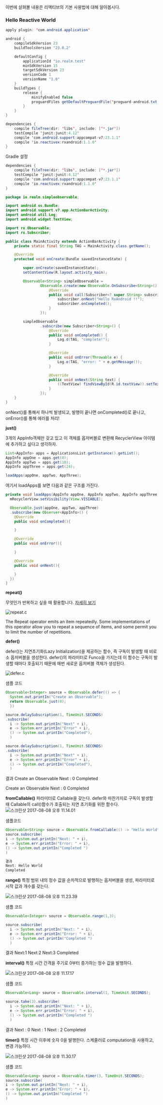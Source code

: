 이번에 살펴볼 내용은 리액티브의 기본 사용법에 대해 알아봅시다.


### Hello Reactive World

```java
apply plugin: 'com.android.application'

android {
    compileSdkVersion 23
    buildToolsVersion "23.0.2"

    defaultConfig {
        applicationId "io.realm.test"
        minSdkVersion 15
        targetSdkVersion 23
        versionCode 1
        versionName "1.0"
    }
    buildTypes {
        release {
            minifyEnabled false
            proguardFiles getDefaultProguardFile('proguard-android.txt'), 'proguard-rules.pro'
        }
    }
}

dependencies {
    compile fileTree(dir: 'libs', include: ['*.jar'])
    testCompile 'junit:junit:4.12'
    compile 'com.android.support:appcompat-v7:23.1.1'
    compile 'io.reactivex:rxandroid:1.1.0'
}
```

Gradle 설정
```java
dependencies {
    compile fileTree(dir: 'libs', include: ['*.jar'])
    testCompile 'junit:junit:4.12'
    compile 'com.android.support:appcompat-v7:23.1.1'
    compile 'io.reactivex:rxandroid:1.1.0'
}
```



```java
package io.realm.simpleobservable;

import android.os.Bundle;
import android.support.v7.app.ActionBarActivity;
import android.util.Log;
import android.widget.TextView;

import rx.Observable;
import rx.Subscriber;

public class MainActivity extends ActionBarActivity {
    private static final String TAG = MainActivity.class.getName();

    @Override
    protected void onCreate(Bundle savedInstanceState) {

        super.onCreate(savedInstanceState);
        setContentView(R.layout.activity_main);

        Observable<String> simpleObservable =
                Observable.create(new Observable.OnSubscribe<String>() {
                    @Override
                    public void call(Subscriber<? super String> subscriber) {
                        subscriber.onNext("Hello RxAndroid !!");
                        subscriber.onCompleted();
                    }
                });

        simpleObservable
                .subscribe(new Subscriber<String>() {
                    @Override
                    public void onCompleted() {
                        Log.d(TAG, "complete!");
                    }

                    @Override
                    public void onError(Throwable e) {
                        Log.e(TAG, "error: " + e.getMessage());
                    }

                    @Override
                    public void onNext(String text) {
                        ((TextView) findViewById(R.id.textView)).setText(text);
                    }
                });
    }
}
```
 onNext()를 통해서 하나씩 발생되고,
 발행이 끝나면 onCompleted()로 끝나고,
 onError()를 통해 에러를 처리!

 **just()**

 3개의 AppInfo객체만 갖고 있고 이 객체를 옵저버블로 변환해 RecyclerView 아이템에 추가하고 싶다고 생각하자.

 ```java
 List<AppInfo> apps = ApplicationsList.getInstance().getList();
 AppInfo appOne = apps.get(0);
 AppInfo appTwo = apps.get(10);
 AppInfo appThree = apps.get(24);

 loadApps(appOne, appTwo, AppThree);
 ```

 여기서 loadApps를 보면 다음과 같은 구조를 가진다.

 ```java
 private void loadApps(AppInfo appOne, AppInfo appTwo, AppInfo appThree) {
   mRecyclerView.setVisibility(View.VISIABLE);

   Observable.just(appOne, appTwo, appThree)
   .subscribe(new Observer<AppInfo>() {
     @Override
     public void onCompleted(){

     }

     @Override
     public void onError(){

     }

     @Override
     public void onNext(){

     }
   })
 }
 ```

 **repeat()**

 무엇인가 반복하고 싶을 때 활용합니다.
[자세히 보기](http://reactivex.io/documentation/operators/repeat.html)

![repeat.c](http://i.imgur.com/hW0wyZ0.png)

The Repeat operator emits an item repeatedly. Some implementations of this operator allow you to repeat a sequence of items, and some permit you to limit the number of repetitions.

 **defer()**

defer()는 지연초기화(Lazy Initialization)을 제공하는 함수,
즉 구독이 발생할 때 비로소 옵저버블을 생성한다. defer()의 파라미터로 Funco<R>을 가지는데 이 함수는 구독이 발생할 때마다 호출되기 때문에 매번 새로운 옵저버블 객체가 생성된다.

![defer.c](http://i.imgur.com/xVqt9v1.png)

샘플 코드
```java
Observable<Integer> source = Observable.defer(() => {
  System.out.printIn("Create an Observable");
  return Observable.just(0);
  })

source.delaySubscription(1, TimeUnit.SECONDS)
.subscribe(
  i -> System.out.printIn("Next" + i),
  e -> System.err.printIn("Error" + i),
  () -> System.out.printIn("Completed"),
  )

source.delaySubscription(1, TimeUnit.SECONDS)
.subscribe(
  i -> System.out.printIn("Next" + i),
  e -> System.err.printIn("Error" + i),
  () -> System.out.printIn("Completed"),
  )
```

결과
Create an Observable
Next : 0
Completed

Create an Observable
Next : 0
Completed

**fromCallable()**
파라미터로 Callable을 갖는다. defer와 마찬가지로 구독이 발생할 때 Callable의 call()함수가 호출되는 지연 초기화를 위한 함수다.
![스크린샷 2017-08-08 오후 11.14.01](http://i.imgur.com/VShmYjV.png)

샘플코드
```java
Observable<String> source = Observable.fromCallable(() -> "Hello World");
source.subscribe(
i -> System.out.printIn("Next: " + i),
e -> System.err.printIn("Error: " + i),
() -> System.out.printIn("Completed ")
)

결과
Next: Hello World
Completed
```
**range()**
특정 범위 내의 정수 값을 순차적으로 발행하는 옵저버블을 생성, 파라미터로 시작 값과 개수를 갖는다.

![스크린샷 2017-08-08 오후 11.23.39](http://i.imgur.com/NIa7eOA.png)

샘플 코드
```java
Observable<Integer> source = Observable.range(1,3);

source.subscribe(
  i -> System.out.printIn("Next: " + i),
  e -> System.err.printIn("Error: " + i),
  () -> System.out.printIn("Completed ")
  )
```
결과
Next:1
Next:2
Next:3
Completed

**interval()**
특정 시간 간격을 주기로 0부터 증가하는 정수 값을 발행하다.

![스크린샷 2017-08-08 오후 11.17.17](http://i.imgur.com/RmWUme4.png)

샘플 코드
```java
Observable<Long> source = Observable.interval(1, TimeUnit.SECONDS);

source.take(3).subscribe(
  i -> System.out.printIn("Next: " + i),
  e -> System.err.printIn("Error: " + i),
  () -> System.out.printIn("Completed ")
  )
```

결과
Next : 0
Next : 1
Next : 2
Completed

**timer()**
특정 시간 이후에 숫자 0을 발행한다. 스케줄러로 computation을 사용하고, 변경 가능하다.

![스크린샷 2017-08-08 오후 11.30.17](http://i.imgur.com/CvCf3RP.png)

샘플 코드
```java
Observable<Long> source = Observable.timer(3, TimeUnit.SECONDS);
source.subscribe(
i -> System.out.printIn("Next: " + i),
e -> System.err.printIn("Error: " + i),
() -> System.out.printIn("Completed ")
)
```
